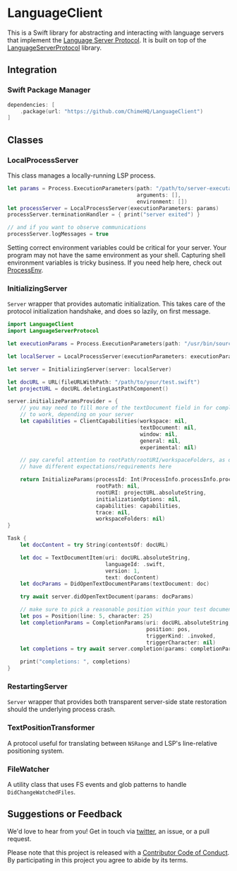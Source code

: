 # LanguageClient

This is a Swift library for abstracting and interacting with language servers that implement the [Language Server Protocol](https://microsoft.github.io/language-server-protocol/). It is built on top of the [LanguageServerProtocol](https://github.com/ChimeHQ/LanguageServerProtocol) library.

## Integration

### Swift Package Manager

```swift
dependencies: [
    .package(url: "https://github.com/ChimeHQ/LanguageClient")
]
```

## Classes

### LocalProcessServer

This class manages a locally-running LSP process.

```swift
let params = Process.ExecutionParameters(path: "/path/to/server-executable",
                                         arguments: [],
                                         environment: [])
let processServer = LocalProcessServer(executionParameters: params)
processServer.terminationHandler = { print("server exited") }

// and if you want to observe communications
processServer.logMessages = true
```

Setting correct environment variables could be critical for your server. Your program may not have the same environment as your shell. Capturing shell environment variables is tricky business. If you need help here, check out [ProcessEnv](https://github.com/chimehq/processenv).

### InitializingServer

`Server` wrapper that provides automatic initialization. This takes care of the protocol initialization handshake, and does so lazily, on first message.

```swift
import LanguageClient
import LanguageServerProtocol

let executionParams = Process.ExecutionParameters(path: "/usr/bin/sourcekit-lsp")

let localServer = LocalProcessServer(executionParameters: executionParams)

let server = InitializingServer(server: localServer)

let docURL = URL(fileURLWithPath: "/path/to/your/test.swift")
let projectURL = docURL.deletingLastPathComponent()

server.initializeParamsProvider = {
    // you may need to fill more of the textDocument field in for completions
    // to work, depending on your server
    let capabilities = ClientCapabilities(workspace: nil,
                                          textDocument: nil,
                                          window: nil,
                                          general: nil,
                                          experimental: nil)

    // pay careful attention to rootPath/rootURI/workspaceFolders, as different servers will
    // have different expectations/requirements here

    return InitializeParams(processId: Int(ProcessInfo.processInfo.processIdentifier),
                            rootPath: nil,
                            rootURI: projectURL.absoluteString,
                            initializationOptions: nil,
                            capabilities: capabilities,
                            trace: nil,
                            workspaceFolders: nil)
}

Task {
    let docContent = try String(contentsOf: docURL)

    let doc = TextDocumentItem(uri: docURL.absoluteString,
                               languageId: .swift,
                               version: 1,
                               text: docContent)
    let docParams = DidOpenTextDocumentParams(textDocument: doc)

    try await server.didOpenTextDocument(params: docParams)

    // make sure to pick a reasonable position within your test document
    let pos = Position(line: 5, character: 25)
    let completionParams = CompletionParams(uri: docURL.absoluteString,
                                            position: pos,
                                            triggerKind: .invoked,
                                            triggerCharacter: nil)
    let completions = try await server.completion(params: completionParams)

    print("completions: ", completions)
}
```

### RestartingServer

`Server` wrapper that provides both transparent server-side state restoration should the underlying process crash.

### TextPositionTransformer

A protocol useful for translating between `NSRange` and LSP's line-relative positioning system.

### FileWatcher

A utility class that uses FS events and glob patterns to handle `DidChangeWatchedFiles`.

## Suggestions or Feedback

We'd love to hear from you! Get in touch via [twitter](https://twitter.com/chimehq), an issue, or a pull request.

Please note that this project is released with a [Contributor Code of Conduct](CODE_OF_CONDUCT.md). By participating in this project you agree to abide by its terms.
